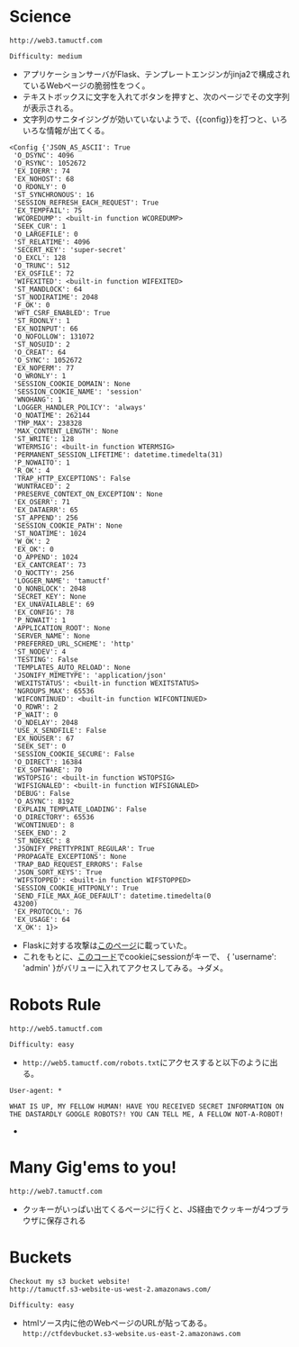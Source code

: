# Science

```
http://web3.tamuctf.com

Difficulty: medium
```

* アプリケーションサーバがFlask、テンプレートエンジンがjinja2で構成されているWebページの脆弱性をつく。
* テキストボックスに文字を入れてボタンを押すと、次のページでその文字列が表示される。
* 文字列のサニタイジングが効いていないようで、{{config}}を打つと、いろいろな情報が出てくる。

```
<Config {'JSON_AS_ASCII': True
 'O_DSYNC': 4096
 'O_RSYNC': 1052672
 'EX_IOERR': 74
 'EX_NOHOST': 68
 'O_RDONLY': 0
 'ST_SYNCHRONOUS': 16
 'SESSION_REFRESH_EACH_REQUEST': True
 'EX_TEMPFAIL': 75
 'WCOREDUMP': <built-in function WCOREDUMP>
 'SEEK_CUR': 1
 'O_LARGEFILE': 0
 'ST_RELATIME': 4096
 'SECERT_KEY': 'super-secret'
 'O_EXCL': 128
 'O_TRUNC': 512
 'EX_OSFILE': 72
 'WIFEXITED': <built-in function WIFEXITED>
 'ST_MANDLOCK': 64
 'ST_NODIRATIME': 2048
 'F_OK': 0
 'WFT_CSRF_ENABLED': True
 'ST_RDONLY': 1
 'EX_NOINPUT': 66
 'O_NOFOLLOW': 131072
 'ST_NOSUID': 2
 'O_CREAT': 64
 'O_SYNC': 1052672
 'EX_NOPERM': 77
 'O_WRONLY': 1
 'SESSION_COOKIE_DOMAIN': None
 'SESSION_COOKIE_NAME': 'session'
 'WNOHANG': 1
 'LOGGER_HANDLER_POLICY': 'always'
 'O_NOATIME': 262144
 'TMP_MAX': 238328
 'MAX_CONTENT_LENGTH': None
 'ST_WRITE': 128
 'WTERMSIG': <built-in function WTERMSIG>
 'PERMANENT_SESSION_LIFETIME': datetime.timedelta(31)
 'P_NOWAITO': 1
 'R_OK': 4
 'TRAP_HTTP_EXCEPTIONS': False
 'WUNTRACED': 2
 'PRESERVE_CONTEXT_ON_EXCEPTION': None
 'EX_OSERR': 71
 'EX_DATAERR': 65
 'ST_APPEND': 256
 'SESSION_COOKIE_PATH': None
 'ST_NOATIME': 1024
 'W_OK': 2
 'EX_OK': 0
 'O_APPEND': 1024
 'EX_CANTCREAT': 73
 'O_NOCTTY': 256
 'LOGGER_NAME': 'tamuctf'
 'O_NONBLOCK': 2048
 'SECRET_KEY': None
 'EX_UNAVAILABLE': 69
 'EX_CONFIG': 78
 'P_NOWAIT': 1
 'APPLICATION_ROOT': None
 'SERVER_NAME': None
 'PREFERRED_URL_SCHEME': 'http'
 'ST_NODEV': 4
 'TESTING': False
 'TEMPLATES_AUTO_RELOAD': None
 'JSONIFY_MIMETYPE': 'application/json'
 'WEXITSTATUS': <built-in function WEXITSTATUS>
 'NGROUPS_MAX': 65536
 'WIFCONTINUED': <built-in function WIFCONTINUED>
 'O_RDWR': 2
 'P_WAIT': 0
 'O_NDELAY': 2048
 'USE_X_SENDFILE': False
 'EX_NOUSER': 67
 'SEEK_SET': 0
 'SESSION_COOKIE_SECURE': False
 'O_DIRECT': 16384
 'EX_SOFTWARE': 70
 'WSTOPSIG': <built-in function WSTOPSIG>
 'WIFSIGNALED': <built-in function WIFSIGNALED>
 'DEBUG': False
 'O_ASYNC': 8192
 'EXPLAIN_TEMPLATE_LOADING': False
 'O_DIRECTORY': 65536
 'WCONTINUED': 8
 'SEEK_END': 2
 'ST_NOEXEC': 8
 'JSONIFY_PRETTYPRINT_REGULAR': True
 'PROPAGATE_EXCEPTIONS': None
 'TRAP_BAD_REQUEST_ERRORS': False
 'JSON_SORT_KEYS': True
 'WIFSTOPPED': <built-in function WIFSTOPPED>
 'SESSION_COOKIE_HTTPONLY': True
 'SEND_FILE_MAX_AGE_DEFAULT': datetime.timedelta(0
 43200)
 'EX_PROTOCOL': 76
 'EX_USAGE': 64
 'X_OK': 1}>
```

* Flaskに対する攻撃は[このページ](https://qiita.com/koki-sato/items/6ff94197cf96d50b5d8f)に載っていた。
* これをもとに、[このコード](https://github.com/nannany/python/blob/master/src/ctf/tamu2019/flask_session.py)でcookieにsessionがキーで、 { 'username': 'admin' }がバリューに入れてアクセスしてみる。→ダメ。


# Robots Rule

```
http://web5.tamuctf.com

Difficulty: easy
```

* `http://web5.tamuctf.com/robots.txt`にアクセスすると以下のように出る。

```
User-agent: *

WHAT IS UP, MY FELLOW HUMAN! HAVE YOU RECEIVED SECRET INFORMATION ON THE DASTARDLY GOOGLE ROBOTS?! YOU CAN TELL ME, A FELLOW NOT-A-ROBOT!
```

* 



# Many Gig'ems to you!

```
http://web7.tamuctf.com
```

* クッキーがいっぱい出てくるページに行くと、JS経由でクッキーが4つブラウザに保存される

# Buckets

```
Checkout my s3 bucket website!
http://tamuctf.s3-website-us-west-2.amazonaws.com/

Difficulty: easy
```

* htmlソース内に他のWebページのURLが貼ってある。
`http://ctfdevbucket.s3-website.us-east-2.amazonaws.com`

